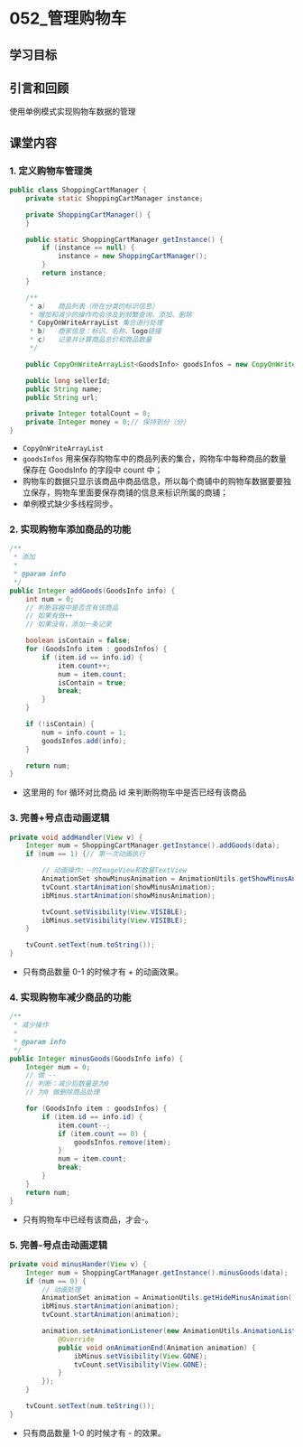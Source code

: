 # 052_管理购物车
## 学习目标

## 引言和回顾
使用单例模式实现购物车数据的管理

## 课堂内容
### 1. 定义购物车管理类
```java
public class ShoppingCartManager {
    private static ShoppingCartManager instance;

    private ShoppingCartManager() {
    }

    public static ShoppingCartManager getInstance() {
        if (instance == null) {
            instance = new ShoppingCartManager();
        }
        return instance;
    }

    /**
     * a)   商品列表（所在分类的标识信息）
     * 增加和减少的操作均会涉及到频繁查询、添加、删除
     * CopyOnWriteArrayList 集合进行处理
     * b)   商家信息：标识、名称、logo链接
     * c)   记录并计算商品总价和商品数量
     */

    public CopyOnWriteArrayList<GoodsInfo> goodsInfos = new CopyOnWriteArrayList<>();

    public long sellerId;
    public String name;
    public String url;

    private Integer totalCount = 0;
    private Integer money = 0;// 保持到分（分）
}
```

- `CopyOnWriteArrayList` 
- `goodsInfos` 用来保存购物车中的商品列表的集合，购物车中每种商品的数量保存在 GoodsInfo 的字段中 count 中；
- 购物车的数据只显示该商品中商品信息，所以每个商铺中的购物车数据要要独立保存，购物车里面要保存商铺的信息来标识所属的商铺；
- 单例模式缺少多线程同步。

### 2. 实现购物车添加商品的功能
```java
/**
 * 添加
 *
 * @param info
 */
public Integer addGoods(GoodsInfo info) {
    int num = 0;
    // 判断容器中是否含有该商品
    // 如果有做++
    // 如果没有，添加一条记录

    boolean isContain = false;
    for (GoodsInfo item : goodsInfos) {
        if (item.id == info.id) {
            item.count++;
            num = item.count;
            isContain = true;
            break;
        }
    }

    if (!isContain) {
        num = info.count = 1;
        goodsInfos.add(info);
    }

    return num;
} 
```

- 这里用的 for 循环对比商品 id 来判断购物车中是否已经有该商品

### 3. 完善+号点击动画逻辑
```java
private void addHandler(View v) {
    Integer num = ShoppingCartManager.getInstance().addGoods(data);
    if (num == 1) {// 第一次动画执行

        // 动画操作:－的ImageView和数量TextView
        AnimationSet showMinusAnimation = AnimationUtils.getShowMinusAnimation();
        tvCount.startAnimation(showMinusAnimation);
        ibMinus.startAnimation(showMinusAnimation);

        tvCount.setVisibility(View.VISIBLE);
        ibMinus.setVisibility(View.VISIBLE);
    }

    tvCount.setText(num.toString());
}
```

- 只有商品数量 0-1 的时候才有 + 的动画效果。

### 4. 实现购物车减少商品的功能
```java
/**
 * 减少操作
 *
 * @param info
 */
public Integer minusGoods(GoodsInfo info) {
    Integer num = 0;
    // 做 --
    // 判断：减少后数量是为0
    // 为0 做删除商品处理

    for (GoodsInfo item : goodsInfos) {
        if (item.id == info.id) {
            item.count--;
            if (item.count == 0) {
                goodsInfos.remove(item);
            }
            num = item.count;
            break;
        }
    }
    return num;
}
```

- 只有购物车中已经有该商品，才会-。

### 5. 完善-号点击动画逻辑
```java
private void minusHander(View v) {
    Integer num = ShoppingCartManager.getInstance().minusGoods(data);
    if (num == 0) {
        // 动画处理
        AnimationSet animation = AnimationUtils.getHideMinusAnimation();
        ibMinus.startAnimation(animation);
        tvCount.startAnimation(animation);

        animation.setAnimationListener(new AnimationUtils.AnimationListenerAdapter() {
            @Override
            public void onAnimationEnd(Animation animation) {
                ibMinus.setVisibility(View.GONE);
                tvCount.setVisibility(View.GONE);
            }
        });
    }

    tvCount.setText(num.toString());
}
```

- 只有商品数量 1-0 的时候才有 - 的效果。

